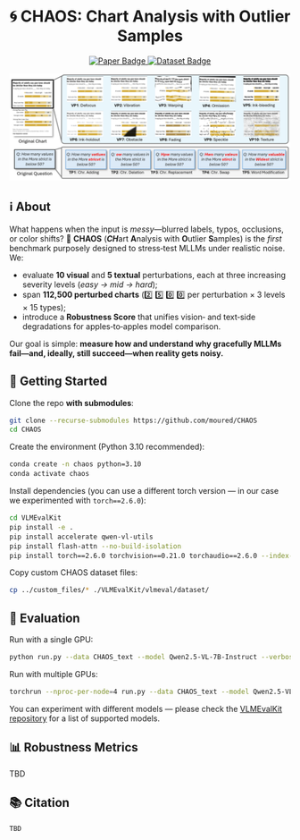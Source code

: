 <h1 align="center">🌀 CHAOS: Chart Analysis with Outlier Samples</h1>

<p align="center">
  <a href="https://arxiv.org/abs/your-paper-link" target="_blank">
    <img src="https://img.shields.io/badge/Paper-📄%20ArXiv-b31b1b?style=for-the-badge" alt="Paper Badge"/>
  </a>
  <a href="https://huggingface.co/datasets/your-dataset-link" target="_blank">
    <img src="https://img.shields.io/badge/Dataset-🙂%20HuggingFace-FFD700?style=for-the-badge" alt="Dataset Badge"/>
  </a>
</p>

<p align="center">
  <img src="misc/chaos_samples.jpg" alt="CHAOS Sample Charts" width="800"/>
</p>

## ℹ️ About
What happens when the input is *messy*—blurred labels, typos, occlusions, or color shifts? 🤔 **CHAOS** (***CH***art **A**nalysis with **O**utlier **S**amples) is the *first* benchmark purposely designed to stress‑test MLLMs under realistic noise. We:

* evaluate **10 visual** and **5 textual** perturbations, each at three increasing severity levels (*easy → mid → hard*);
* span **112,500 perturbed charts** (2️⃣ 5️⃣ 0️⃣ 0️⃣ per perturbation × 3 levels × 15 types);
* introduce a **Robustness Score** that unifies vision‑ and text‑side degradations for apples‑to‑apples model comparison.

Our goal is simple: **measure how and understand why gracefully MLLMs fail—and, ideally, still succeed—when reality gets noisy.**

## 🚀 Getting Started

Clone the repo **with submodules**:
```bash
git clone --recurse-submodules https://github.com/moured/CHAOS
cd CHAOS
```

Create the environment (Python 3.10 recommended):
```bash
conda create -n chaos python=3.10
conda activate chaos
```

Install dependencies (you can use a different torch version — in our case we experimented with `torch==2.6.0`):
```bash
cd VLMEvalKit
pip install -e .
pip install accelerate qwen-vl-utils
pip install flash-attn --no-build-isolation
pip install torch==2.6.0 torchvision==0.21.0 torchaudio==2.6.0 --index-url https://download.pytorch.org/whl/cu124
```

Copy custom CHAOS dataset files:
```bash
cp ../custom_files/* ./VLMEvalKit/vlmeval/dataset/
```

## 🧪 Evaluation
Run with a single GPU:
```bash
python run.py --data CHAOS_text --model Qwen2.5-VL-7B-Instruct --verbose

```

Run with multiple GPUs:
```bash
torchrun --nproc-per-node=4 run.py --data CHAOS_text --model Qwen2.5-VL-7B-Instruct --verbose
```

You can experiment with different models — please check the [VLMEvalKit repository](https://github.com/open-compass/VLMEvalKit) for a list of supported models.

## 📊 Robustness Metrics
TBD 

## 📚 Citation
```cite
TBD
```
